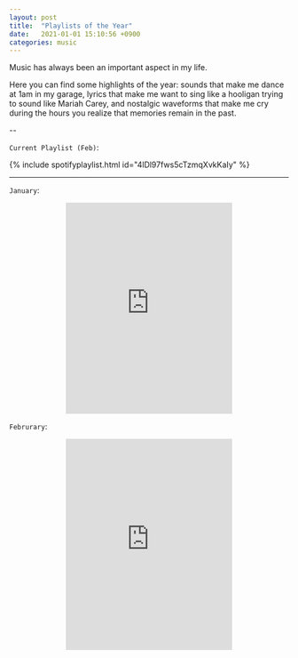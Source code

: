 ```yaml
---
layout: post
title:  "Playlists of the Year"
date:   2021-01-01 15:10:56 +0900
categories: music
---
```


Music has always been an important aspect in my life. 

Here you can find some highlights of the year: sounds that make me dance at 1am in my garage, lyrics that make me want to sing like a hooligan trying to sound like Mariah Carey, and nostalgic waveforms that make me cry during the hours you realize that memories remain in the past.

<!-- more -->

--

`Current Playlist (Feb)`: 

{% include spotifyplaylist.html id="4lDl97fws5cTzmqXvkKaIy" %}



---

`January`: 

<center><iframe src="https://open.spotify.com/embed/playlist/2IRhy7qwUArIQgqWbYZntv" width="300" height="380" frameborder="0" allowtransparency="true" allow="encrypted-media"></iframe></center>

`Februrary`: 

<center><iframe src="https://open.spotify.com/embed/playlist/2f05BsGICIClV9pI0qLbuD" width="300" height="380" frameborder="0" allowtransparency="true" allow="encrypted-media"></iframe></center>

